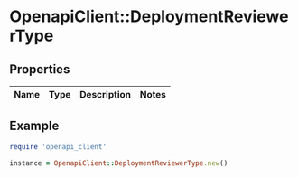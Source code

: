 # OpenapiClient::DeploymentReviewerType

## Properties

| Name | Type | Description | Notes |
| ---- | ---- | ----------- | ----- |

## Example

```ruby
require 'openapi_client'

instance = OpenapiClient::DeploymentReviewerType.new()
```

